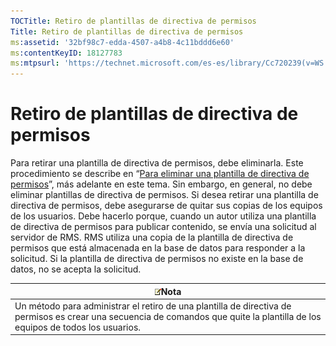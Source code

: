```yaml
---
TOCTitle: Retiro de plantillas de directiva de permisos
Title: Retiro de plantillas de directiva de permisos
ms:assetid: '32bf98c7-edda-4507-a4b8-4c11bddd6e60'
ms:contentKeyID: 18127783
ms:mtpsurl: 'https://technet.microsoft.com/es-es/library/Cc720239(v=WS.10)'
---
```


Retiro de plantillas de directiva de permisos
=============================================

Para retirar una plantilla de directiva de permisos, debe eliminarla. Este procedimiento se describe en “[Para eliminar una plantilla de directiva de permisos](https://technet.microsoft.com/9c9a1496-cf55-4c65-a4c6-9fe245edce00)”, más adelante en este tema. Sin embargo, en general, no debe eliminar plantillas de directiva de permisos. Si desea retirar una plantilla de directiva de permisos, debe asegurarse de quitar sus copias de los equipos de los usuarios. Debe hacerlo porque, cuando un autor utiliza una plantilla de directiva de permisos para publicar contenido, se envía una solicitud al servidor de RMS. RMS utiliza una copia de la plantilla de directiva de permisos que está almacenada en la base de datos para responder a la solicitud. Si la plantilla de directiva de permisos no existe en la base de datos, no se acepta la solicitud.

| ![](images/Cc720239.note(WS.10).gif)Nota                                                                                                          |
|--------------------------------------------------------------------------------------------------------------------------------------------------------------------------------|
| Un método para administrar el retiro de una plantilla de directiva de permisos es crear una secuencia de comandos que quite la plantilla de los equipos de todos los usuarios. |
